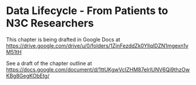 Data Lifecycle - From Patients to N3C Researchers
==========================

This chapter is being drafted in Google Docs at
https://drive.google.com/drive/u/0/folders/1ZjnFezddZk0YllqIDZN1mgexn1yM51tH

See a draft of the chapter outline at
https://docs.google.com/document/d/1ttUKgwVcIZHM87elrlUNV6Qi9thzOwKBg8GegKObEtg/
